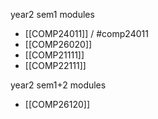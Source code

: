 year2 sem1 modules
- [[COMP24011]] / #comp24011
- [[COMP26020]]
- [[COMP21111]]
- [[COMP22111]]

year2 sem1+2 modules
- [[COMP26120]]